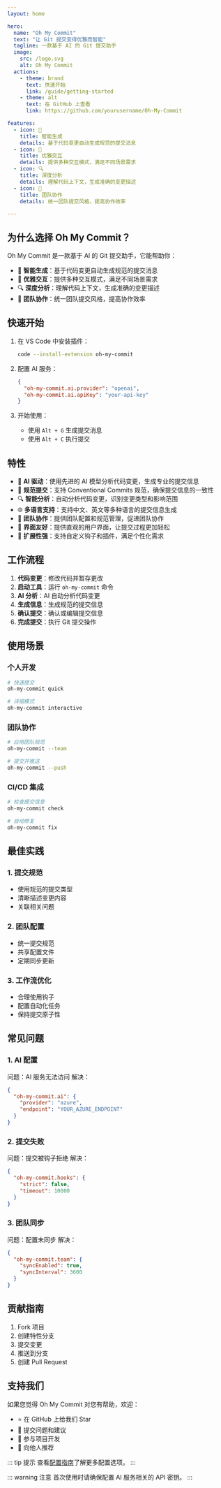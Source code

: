 ```yaml
---
layout: home

hero:
  name: "Oh My Commit"
  text: "让 Git 提交变得优雅而智能"
  tagline: 一款基于 AI 的 Git 提交助手
  image:
    src: /logo.svg
    alt: Oh My Commit
  actions:
    - theme: brand
      text: 快速开始
      link: /guide/getting-started
    - theme: alt
      text: 在 GitHub 上查看
      link: https://github.com/yourusername/Oh-My-Commit

features:
  - icon: 🤖
    title: 智能生成
    details: 基于代码变更自动生成规范的提交消息
  - icon: 🎨
    title: 优雅交互
    details: 提供多种交互模式，满足不同场景需求
  - icon: 🔍
    title: 深度分析
    details: 理解代码上下文，生成准确的变更描述
  - icon: 🤝
    title: 团队协作
    details: 统一团队提交风格，提高协作效率

---
```


## 为什么选择 Oh My Commit？

Oh My Commit 是一款基于 AI 的 Git 提交助手，它能帮助你：

- 🤖 **智能生成**：基于代码变更自动生成规范的提交消息
- 🎨 **优雅交互**：提供多种交互模式，满足不同场景需求
- 🔍 **深度分析**：理解代码上下文，生成准确的变更描述
- 🤝 **团队协作**：统一团队提交风格，提高协作效率

## 快速开始

1. 在 VS Code 中安装插件：
   ```bash
   code --install-extension oh-my-commit
   ```

2. 配置 AI 服务：
   ```json
   {
     "oh-my-commit.ai.provider": "openai",
     "oh-my-commit.ai.apiKey": "your-api-key"
   }
   ```

3. 开始使用：
   - 使用 `Alt + G` 生成提交消息
   - 使用 `Alt + C` 执行提交

## 特性

- 🤖 **AI 驱动**：使用先进的 AI 模型分析代码变更，生成专业的提交信息
- 📝 **规范提交**：支持 Conventional Commits 规范，确保提交信息的一致性
- 🔍 **智能分析**：自动分析代码变更，识别变更类型和影响范围
- 🌐 **多语言支持**：支持中文、英文等多种语言的提交信息生成
- 🤝 **团队协作**：提供团队配置和规范管理，促进团队协作
- 🎨 **界面友好**：提供直观的用户界面，让提交过程更加轻松
- 🔌 **扩展性强**：支持自定义钩子和插件，满足个性化需求

## 工作流程

1. **代码变更**：修改代码并暂存更改
2. **启动工具**：运行 `oh-my-commit` 命令
3. **AI 分析**：AI 自动分析代码变更
4. **生成信息**：生成规范的提交信息
5. **确认提交**：确认或编辑提交信息
6. **完成提交**：执行 Git 提交操作

## 使用场景

### 个人开发

```bash
# 快速提交
oh-my-commit quick

# 详细模式
oh-my-commit interactive
```

### 团队协作

```bash
# 应用团队规范
oh-my-commit --team

# 提交并推送
oh-my-commit --push
```

### CI/CD 集成

```bash
# 检查提交信息
oh-my-commit check

# 自动修复
oh-my-commit fix
```

## 最佳实践

### 1. 提交规范

- 使用规范的提交类型
- 清晰描述变更内容
- 关联相关问题

### 2. 团队配置

- 统一提交规范
- 共享配置文件
- 定期同步更新

### 3. 工作流优化

- 合理使用钩子
- 配置自动化任务
- 保持提交原子性

## 常见问题

### 1. AI 配置

问题：AI 服务无法访问
解决：
```json
{
  "oh-my-commit.ai": {
    "provider": "azure",
    "endpoint": "YOUR_AZURE_ENDPOINT"
  }
}
```

### 2. 提交失败

问题：提交被钩子拒绝
解决：
```json
{
  "oh-my-commit.hooks": {
    "strict": false,
    "timeout": 10000
  }
}
```

### 3. 团队同步

问题：配置未同步
解决：
```json
{
  "oh-my-commit.team": {
    "syncEnabled": true,
    "syncInterval": 3600
  }
}
```

## 贡献指南

1. Fork 项目
2. 创建特性分支
3. 提交变更
4. 推送到分支
5. 创建 Pull Request

## 支持我们

如果您觉得 Oh My Commit 对您有帮助，欢迎：

- ⭐️ 在 GitHub 上给我们 Star
- 📝 提交问题和建议
- 🤝 参与项目开发
- 📢 向他人推荐

::: tip 提示
查看[配置指南](/guide/configuration)了解更多配置选项。
:::

::: warning 注意
首次使用时请确保配置 AI 服务相关的 API 密钥。
:::
